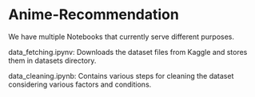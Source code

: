 # Anime-Recommendation
We have multiple Notebooks that currently serve different purposes.

data_fetching.ipynv: Downloads the dataset files from Kaggle and stores them in datasets directory.

data_cleaning.ipynb: Contains various steps for cleaning the dataset considering various factors and conditions. 